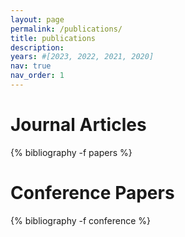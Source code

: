```yaml
---
layout: page
permalink: /publications/
title: publications
description: 
years: #[2023, 2022, 2021, 2020]
nav: true
nav_order: 1
---
```

<!-- _pages/publications.md -->
<div class="publications">

<h1>Journal Articles</h1>

{% bibliography -f papers %}

<h1>Conference Papers</h1>
{% bibliography -f conference %}



</div>


